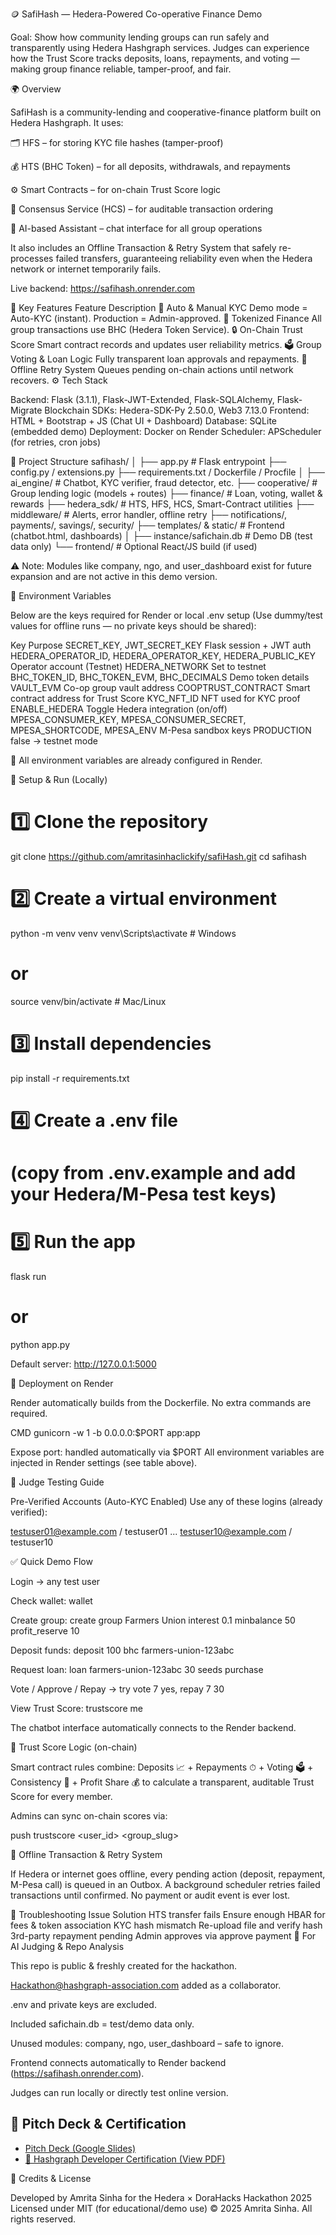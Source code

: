 🪙 SafiHash — Hedera-Powered Co-operative Finance Demo

Goal:
Show how community lending groups can run safely and transparently using Hedera Hashgraph services.
Judges can experience how the Trust Score tracks deposits, loans, repayments, and voting — making group finance reliable, tamper-proof, and fair.

🌍 Overview

SafiHash is a community-lending and cooperative-finance platform built on Hedera Hashgraph.
It uses:

🗂 HFS – for storing KYC file hashes (tamper-proof)

💰 HTS (BHC Token) – for all deposits, withdrawals, and repayments

⚙️ Smart Contracts – for on-chain Trust Score logic

💬 Consensus Service (HCS) – for auditable transaction ordering

🤖 AI-based Assistant – chat interface for all group operations

It also includes an Offline Transaction & Retry System that safely re-processes failed transfers, guaranteeing reliability even when the Hedera network or internet temporarily fails.

Live backend: https://safihash.onrender.com

🧠 Key Features
Feature Description
🧾 Auto & Manual KYC Demo mode = Auto-KYC (instant). Production = Admin-approved.
💸 Tokenized Finance All group transactions use BHC (Hedera Token Service).
🔒 On-Chain Trust Score Smart contract records and updates user reliability metrics.
🗳 Group Voting & Loan Logic Fully transparent loan approvals and repayments.
📡 Offline Retry System Queues pending on-chain actions until network recovers.
⚙️ Tech Stack

Backend: Flask (3.1.1), Flask-JWT-Extended, Flask-SQLAlchemy, Flask-Migrate
Blockchain SDKs: Hedera-SDK-Py 2.50.0, Web3 7.13.0
Frontend: HTML + Bootstrap + JS (Chat UI + Dashboard)
Database: SQLite (embedded demo)
Deployment: Docker on Render
Scheduler: APScheduler (for retries, cron jobs)

📂 Project Structure
safihash/
│
├── app.py # Flask entrypoint
├── config.py / extensions.py
├── requirements.txt / Dockerfile / Procfile
│
├── ai_engine/ # Chatbot, KYC verifier, fraud detector, etc.
├── cooperative/ # Group lending logic (models + routes)
├── finance/ # Loan, voting, wallet & rewards
├── hedera_sdk/ # HTS, HFS, HCS, Smart-Contract utilities
├── middleware/ # Alerts, error handler, offline retry
├── notifications/, payments/, savings/, security/
├── templates/ & static/ # Frontend (chatbot.html, dashboards)
│
├── instance/safichain.db # Demo DB (test data only)
└── frontend/ # Optional React/JS build (if used)

⚠️ Note: Modules like company, ngo, and user_dashboard exist for future expansion and are not active in this demo version.

🔐 Environment Variables

Below are the keys required for Render or local .env setup
(Use dummy/test values for offline runs — no private keys should be shared):

Key Purpose
SECRET_KEY, JWT_SECRET_KEY Flask session + JWT auth
HEDERA_OPERATOR_ID, HEDERA_OPERATOR_KEY, HEDERA_PUBLIC_KEY Operator account (Testnet)
HEDERA_NETWORK Set to testnet
BHC_TOKEN_ID, BHC_TOKEN_EVM, BHC_DECIMALS Demo token details
VAULT_EVM Co-op group vault address
COOPTRUST_CONTRACT Smart contract address for Trust Score
KYC_NFT_ID NFT used for KYC proof
ENABLE_HEDERA Toggle Hedera integration (on/off)
MPESA_CONSUMER_KEY, MPESA_CONSUMER_SECRET, MPESA_SHORTCODE, MPESA_ENV M-Pesa sandbox keys
PRODUCTION false → testnet mode

🧩 All environment variables are already configured in Render.

🧰 Setup & Run (Locally)

# 1️⃣ Clone the repository

git clone https://github.com/amritasinhaclickify/safiHash.git
cd safihash

# 2️⃣ Create a virtual environment

python -m venv venv
venv\Scripts\activate # Windows

# or

source venv/bin/activate # Mac/Linux

# 3️⃣ Install dependencies

pip install -r requirements.txt

# 4️⃣ Create a .env file

# (copy from .env.example and add your Hedera/M-Pesa test keys)

# 5️⃣ Run the app

flask run

# or

python app.py

Default server: http://127.0.0.1:5000

🐳 Deployment on Render

Render automatically builds from the Dockerfile.
No extra commands are required.

CMD gunicorn -w 1 -b 0.0.0.0:$PORT app:app

Expose port: handled automatically via $PORT
All environment variables are injected in Render settings (see table above).

🧪 Judge Testing Guide

Pre-Verified Accounts (Auto-KYC Enabled)
Use any of these logins (already verified):

testuser01@example.com / testuser01
...
testuser10@example.com / testuser10

✅ Quick Demo Flow

Login → any test user

Check wallet: wallet

Create group: create group Farmers Union interest 0.1 minbalance 50 profit_reserve 10

Deposit funds: deposit 100 bhc farmers-union-123abc

Request loan: loan farmers-union-123abc 30 seeds purchase

Vote / Approve / Repay → try vote 7 yes, repay 7 30

View Trust Score: trustscore me

The chatbot interface automatically connects to the Render backend.

🧮 Trust Score Logic (on-chain)

Smart contract rules combine:
Deposits 📈 + Repayments ⏱ + Voting 🗳 + Consistency 🧭 + Profit Share 💰
to calculate a transparent, auditable Trust Score for every member.

Admins can sync on-chain scores via:

push trustscore <user_id> <group_slug>

🧾 Offline Transaction & Retry System

If Hedera or internet goes offline, every pending action (deposit, repayment, M-Pesa call) is queued in an Outbox.
A background scheduler retries failed transactions until confirmed.
No payment or audit event is ever lost.

🧩 Troubleshooting
Issue Solution
HTS transfer fails Ensure enough HBAR for fees & token association
KYC hash mismatch Re-upload file and verify hash
3rd-party repayment pending Admin approves via approve payment <id>
🧱 For AI Judging & Repo Analysis

This repo is public & freshly created for the hackathon.

Hackathon@hashgraph-association.com added as a collaborator.

.env and private keys are excluded.

Included safichain.db = test/demo data only.

Unused modules: company, ngo, user_dashboard – safe to ignore.

Frontend connects automatically to Render backend (https://safihash.onrender.com).

Judges can run locally or directly test online version.

## 🎥 Pitch Deck & Certification

- [Pitch Deck (Google Slides)](https://drive.google.com/your-pitch-link)
- [📄 Hashgraph Developer Certification (View PDF)](docs/Hashgraph_Developer_Certificate_AmritaSinha.pdf)

🏁 Credits & License

Developed by Amrita Sinha
for the Hedera × DoraHacks Hackathon 2025
Licensed under MIT (for educational/demo use)
© 2025 Amrita Sinha. All rights reserved.
